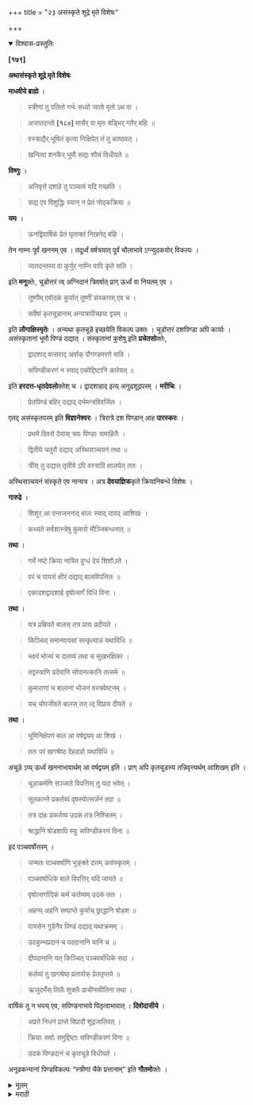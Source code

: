+++
title = "२३ असंस्कृते शूद्रे मृते विशेषः"

+++


<details open><summary>विश्वास-प्रस्तुतिः</summary>

**[१७९]**

**अथासंस्कृते शूद्रे मृते विशेषः**

**माधवीये ब्राह्मे** ।

> स्त्रीणां तु पतितो गर्भः सध्यो जातो मृतो ऽथ वा ।

> अजातदन्तो **[१८०]** मासैर् वा मृतः षड्भिर् गतैर् बहिः ॥

> वस्त्राद्यैर् भूषितं कृत्वा निक्षिपेत् तं तु काष्ठवत् ।

> खनित्वा शनकैर् भूमौ सद्यः शौचं विधीयते ॥

**विष्णुः** ।

> अनिवृत्ते दशाहे तु पञ्चत्वं यदि गच्छति ।

> सद्य एव विशुद्धिः स्यान् न प्रेतं नोदकक्रिया ॥

**यमः** ।

> ऊनद्विवार्षिकं प्रेतं घृताक्तं निखनेद् बहिः ।

तेन नाम्नः पूर्वं खननम् एव । तदूर्ध्वं वर्षत्रयात् पूर्वं चौलाभावे ऽग्न्युदकयोर् विकल्पः । 

> जातदन्तस्य वा कुर्युर् नाम्नि वापि कृते सति ।

इति **मनू**क्तेः, चूडोत्तरं त्व् अग्निदानं त्रिवर्षात् प्राग् ऊर्ध्वं वा नियतम् एव । 

> तूष्णीम् एवोदकं कुर्यात् तूष्णीं संस्कारम् एव च ।

> सर्वेषां कृतचूडानाम् अन्यत्रापीच्छया द्वयम् ॥

इति **लौगाक्षिस्मृतेः** । अन्यथा कृतचूडे इच्छयेति विकल्प उक्तः । चूडोत्तरं दशपिण्डा अपि कार्याः । असंस्कृतानां भूमौ पिण्डं दद्यात् । संस्कृतानां कुशेषु इति **प्रचेतसो**क्तेः,

> द्वादशाद् वत्सराद् अर्वाक् पौगण्डमरणे सति ।

> सपिण्डीकरणं न स्याद् एकोद्दिष्टानि कारेयत् ॥

इति **हरदत्त-धृतदेवलो**क्तेश् च । द्वादशाहाद् इत्य् अनूढशूद्रपरम् । **मरीचिः** ।

> प्रेतपिण्डं बहिर् दद्याद् दर्भमन्त्रविवर्जितः ।

एतद् असंस्कृतपरम् इति **विज्ञानेश्वरः** । त्रिरात्रे दश पिण्डान् आह **पारस्करः** । 

> प्रथमे दिवसे देयास् त्रयः पिण्डाः समाहितैः ।

> द्वितीये चतुरौ दद्याद् अस्थिसञ्चयनं तथा ॥

> त्रींस् तु दद्यात् तृतीये ऽपि वस्त्रादि क्षालयेत् ततः ।

अस्थिसञ्चयनं संस्कृते एव नान्यत्र । अत्र **देवयाज्ञिक**कृते क्रियानिबन्धे विशेषः । 

**गारुढे** ।

> शिशुर् आ दन्तजननाद् बालः स्याद् यावद् आशिखः ।

> कथ्यते सर्वशास्त्रेषु कुमारो मौञ्जिबन्धनात् ॥

**तथा** ।

> गर्भे नष्टे क्रिया नास्ति दुग्धं देयं शिशौ म्र्ते ।

> परं च पायसं क्षीरं दद्याद् बालविपत्तितः ॥

> एकादशद्वादशाहे वृषोत्सर्गं विधिं विना ।

**तथा** ।

> यत्र प्रम्रियते बालस् तत्र प्रायः प्रदीयते ।

> किञ्चित् समानवयसां सत्कृत्यान्नं यथाविधि ॥

> भक्ष्यं भोज्यं च दातव्यं तथा च सुखभक्षिका ।

> तद्वस्त्राणि प्रदेयानि सोपानत्कानि तत्समे ॥

> कुमाराणां च बालानां भोजनं वस्त्रवेष्टनम् ।

> यच् चोपजीवते बालस् तत् त्द् विप्राय दीयते ॥

**तथा** ।

> भूमिनिक्षेपणं बाल आ वर्षद्वयम् आ शिखं ।

> ततः परं खगश्रेष्ठ देहदाहो यथाविधि ॥

अचूडे ऽप्य् ऊर्ध्वं खननाभावार्थम् आ वर्षद्वयम् इति । प्राग् अपि कृतचूडस्य तन्निवृत्त्यर्थम् आशिखम् इति । 

> चूडाकर्मणि सञ्जाते विपत्तिस् तु यदा भवेत् ।

> सूतकान्ते प्रकर्तव्यं वृषस्योत्सर्जनं तदा ॥

> तत्र दाहः प्रकर्तव्य उदकं तत्र निश्चितम् ।

> श्राद्धानि षोडशापि स्युः सपिण्डीकरणं विना ॥

इदं पञ्चवर्षोत्तरम् । 

> जन्मतः पञ्चवर्षाणि भुङ्क्ते दत्तम् असंस्कृतम् ।

> पञ्चवर्षाधिके बाले विपत्तिर् यदि जायते ॥

> वृषोत्सर्गादिकं कर्म कर्तव्यम् उदकं ततः ।

> अहन्य् अहनि सम्प्राप्ते कुर्याच् छ्राद्धानि षोडश ॥

> पायसेन गुडेनैव पिण्डं दद्याद् यथाक्रमम् ।

> उदकुम्भप्रदानं च पददानानि यानि च ॥

> दीपदानानि यत् किञ्चित् पञ्चवर्षाधिके सदा ।

> कर्तव्यं तु खगश्रेष्ठ व्रतार्वाक् प्रेततृप्तये ॥

> ऋजुदर्भैस् तिलैः शुक्लैः प्राचीनावीतिना तथा ।

वार्षिकं तु न भव्त्य् एव, सपिण्डनाभावे पितृत्वाभावात् । **दिवोदासीये** ।

> अव्रते निधनं प्राप्ते विप्रादौ शूद्रजातिवत् ।

> क्रियाः सर्वाः समुद्दिष्टाः सपिण्डीकरणं विना ॥

> उदकं पिण्डदानं च कृतचूडे विधीयते ।

अनूढकन्यानां पिण्डविकल्पः “स्त्रीणां चैके प्रत्तानाम्” इति **गौतमो**क्तेः ।
</details>

<details><summary>मूलम्</summary>

**[१७९]**

**अथासंस्कृते शूद्रे मृते विशेषः**

**माधवीये ब्राह्मे** ।

> स्त्रीणां तु पतितो गर्भः सध्यो जातो मृतो ऽथ वा ।

> अजातदन्तो **[१८०]** मासैर् वा मृतः षड्भिर् गतैर् बहिः ॥

> वस्त्राद्यैर् भूषितं कृत्वा निक्षिपेत् तं तु काष्ठवत् ।

> खनित्वा शनकैर् भूमौ सद्यः शौचं विधीयते ॥

**विष्णुः** ।

> अनिवृत्ते दशाहे तु पञ्चत्वं यदि गच्छति ।

> सद्य एव विशुद्धिः स्यान् न प्रेतं नोदकक्रिया ॥

**यमः** ।

> ऊनद्विवार्षिकं प्रेतं घृताक्तं निखनेद् बहिः ।

तेन नाम्नः पूर्वं खननम् एव । तदूर्ध्वं वर्षत्रयात् पूर्वं चौलाभावे ऽग्न्युदकयोर् विकल्पः । 

> जातदन्तस्य वा कुर्युर् नाम्नि वापि कृते सति ।

इति **मनू**क्तेः, चूडोत्तरं त्व् अग्निदानं त्रिवर्षात् प्राग् ऊर्ध्वं वा नियतम् एव । 

> तूष्णीम् एवोदकं कुर्यात् तूष्णीं संस्कारम् एव च ।

> सर्वेषां कृतचूडानाम् अन्यत्रापीच्छया द्वयम् ॥

इति **लौगाक्षिस्मृतेः** । अन्यथा कृतचूडे इच्छयेति विकल्प उक्तः । चूडोत्तरं दशपिण्डा अपि कार्याः । असंस्कृतानां भूमौ पिण्डं दद्यात् । संस्कृतानां कुशेषु इति **प्रचेतसो**क्तेः,

> द्वादशाद् वत्सराद् अर्वाक् पौगण्डमरणे सति ।

> सपिण्डीकरणं न स्याद् एकोद्दिष्टानि कारेयत् ॥

इति **हरदत्त-धृतदेवलो**क्तेश् च । द्वादशाहाद् इत्य् अनूढशूद्रपरम् । **मरीचिः** ।

> प्रेतपिण्डं बहिर् दद्याद् दर्भमन्त्रविवर्जितः ।

एतद् असंस्कृतपरम् इति **विज्ञानेश्वरः** । त्रिरात्रे दश पिण्डान् आह **पारस्करः** । 

> प्रथमे दिवसे देयास् त्रयः पिण्डाः समाहितैः ।

> द्वितीये चतुरौ दद्याद् अस्थिसञ्चयनं तथा ॥

> त्रींस् तु दद्यात् तृतीये ऽपि वस्त्रादि क्षालयेत् ततः ।

अस्थिसञ्चयनं संस्कृते एव नान्यत्र । अत्र **देवयाज्ञिक**कृते क्रियानिबन्धे विशेषः । 

**गारुढे** ।

> शिशुर् आ दन्तजननाद् बालः स्याद् यावद् आशिखः ।

> कथ्यते सर्वशास्त्रेषु कुमारो मौञ्जिबन्धनात् ॥

**तथा** ।

> गर्भे नष्टे क्रिया नास्ति दुग्धं देयं शिशौ म्र्ते ।

> परं च पायसं क्षीरं दद्याद् बालविपत्तितः ॥

> एकादशद्वादशाहे वृषोत्सर्गं विधिं विना ।

**तथा** ।

> यत्र प्रम्रियते बालस् तत्र प्रायः प्रदीयते ।

> किञ्चित् समानवयसां सत्कृत्यान्नं यथाविधि ॥

> भक्ष्यं भोज्यं च दातव्यं तथा च सुखभक्षिका ।

> तद्वस्त्राणि प्रदेयानि सोपानत्कानि तत्समे ॥

> कुमाराणां च बालानां भोजनं वस्त्रवेष्टनम् ।

> यच् चोपजीवते बालस् तत् त्द् विप्राय दीयते ॥

**तथा** ।

> भूमिनिक्षेपणं बाल आ वर्षद्वयम् आ शिखं ।

> ततः परं खगश्रेष्ठ देहदाहो यथाविधि ॥

अचूडे ऽप्य् ऊर्ध्वं खननाभावार्थम् आ वर्षद्वयम् इति । प्राग् अपि कृतचूडस्य तन्निवृत्त्यर्थम् आशिखम् इति । 

> चूडाकर्मणि सञ्जाते विपत्तिस् तु यदा भवेत् ।

> सूतकान्ते प्रकर्तव्यं वृषस्योत्सर्जनं तदा ॥

> तत्र दाहः प्रकर्तव्य उदकं तत्र निश्चितम् ।

> श्राद्धानि षोडशापि स्युः सपिण्डीकरणं विना ॥

इदं पञ्चवर्षोत्तरम् । 

> जन्मतः पञ्चवर्षाणि भुङ्क्ते दत्तम् असंस्कृतम् ।

> पञ्चवर्षाधिके बाले विपत्तिर् यदि जायते ॥

> वृषोत्सर्गादिकं कर्म कर्तव्यम् उदकं ततः ।

> अहन्य् अहनि सम्प्राप्ते कुर्याच् छ्राद्धानि षोडश ॥

> पायसेन गुडेनैव पिण्डं दद्याद् यथाक्रमम् ।

> उदकुम्भप्रदानं च पददानानि यानि च ॥

> दीपदानानि यत् किञ्चित् पञ्चवर्षाधिके सदा ।

> कर्तव्यं तु खगश्रेष्ठ व्रतार्वाक् प्रेततृप्तये ॥

> ऋजुदर्भैस् तिलैः शुक्लैः प्राचीनावीतिना तथा ।

वार्षिकं तु न भव्त्य् एव, सपिण्डनाभावे पितृत्वाभावात् । **दिवोदासीये** ।

> अव्रते निधनं प्राप्ते विप्रादौ शूद्रजातिवत् ।

> क्रियाः सर्वाः समुद्दिष्टाः सपिण्डीकरणं विना ॥

> उदकं पिण्डदानं च कृतचूडे विधीयते ।

अनूढकन्यानां पिण्डविकल्पः “स्त्रीणां चैके प्रत्तानाम्” इति **गौतमो**क्तेः ।
</details>

<details><summary>मराठी</summary>

यानन्तर असंस्कृत शूद्र मेल्यास विशेष साङ्गतो. 

याविषयी माधवीयाम्त ब्रह्मपुराणान्त-" स्त्रियाञ्चा गर्भपात झाला, किंवा प्रसूत होताम्च मेला, किंवा ६ मासान्नी, किंवा दाम्त येण्यापूर्वी मेला तर त्याम वस्त्रादिकान्नी भूषित क रून, खाज्याम्त पुरावा, व स्नान करून शुद्ध व्हावम्, " अमं माङ्गितलं आहे. विष्णु प्रणतो " १० दिवसाम्पूर्वी मूल मेल्यास इतराञ्ची तत्काल शुद्धि. त्याचे आशौच किंवा उदक दानादिक नको." यम ह्मणतो " २ वर्षे पूर्ण न होतां मेल्यास त्याचे प्रेत तूप लावून घरा. बाहेर पुरावें." यावरून, नामकरणापूर्वी पुरणे हेच मुख्य आहे. नन्तर, ३ वर्षाम्पूर्वी चौल न होतां मेल्यास दाह व उदकदान करण्याचा विकल्प आहे, कारण,-" दम्त आलेला व नामकरण झालेल्याम दाह व उदकदान वैकल्पिक आहे." अमें मनुवचन आहे. चौलानन्तर ३ वर्षांवर किंवा पूर्वी अग्निदान नित्य आहे. "उदकदान व अ मिसंस्कार, कृतचौल मरण पावल्यास तूणी करावी. ही २ अन्यत्रही इच्छानुसार हो नात," असी लोगाक्षि स्मृति आहे. चौलानन्तर दशपिण्डही करावे. कारण,-" असं स्कृताम्स भूमीवर व संस्कृताम्स दर्मावर पिण्ड यावा," असी प्रचेत्याची उक्ति आहे. " १२ वर्षापूर्वी पौगण्डवयाम्त मेल्याम मपिडी करूं नये, परन्तु एकोदिटें क रावी," असें हरदत्ताने घेतलेले देवलवचन आहे. येथे १२ वर्षाम्पासून, असें झटले ते अविवाहित शूद्रपर समजावेम्. मरीचि ह्मणतो-"प्रेतपिण्ड गांवाबाहेर धावा. त्यास दर्भ व मन्त्र असूं नयेत," हे वचन " असंस्कृत शूद्रपर" असें-विज्ञानेश्वर ह्मणतो. त्रि. रात्राशौचाम्त दशपिण्ड कसे घालावे तें पारस्कर साङ्गतो-" १ दिवसी ३, द्वितीय दि वसी ४ पिण्ड देऊन, अस्थिसञ्चयन (राख भरणे) करावेम्. तृतीय दिवसी ३ पिण्ड दे ऊन वस्त्रादिक धुवावी.” येथें अस्थिसञ्चयन साङ्गितले आहे ते संस्कार झाले. ल्याचे, इतराञ्चे होत नाही. या प्रकरणी देवयाज्ञिककृत क्रियानिबन्धाम्त विशेष साङ्गि तला आहे तो-" गरुडपुराणान्त-दाम्त येण्यापूर्वी शिशु, चौल होईपर्यम्त बाल, मुञ्जीपर्यम्त कुमार असे सर्वशास्त्राम्त ह्मणतात." तसेच गर्भ नष्ट झाल्यास क्रिया नाही. शिशु मेल्यास बरोबरीच्याम्स दूध द्यावेम्. बाल मेल्यास पायस व दूध मुलाम्स देऊन, वृषोत्सर्गावां चून ११।१२ व्या दिवसाचे कर्म करावे. तसेञ्च-जर बाल मरण पावेल तर, त्याच्या बरोबरीच्याम्स सत्कारपूर्वक यथाविधि कांहीं अन्न द्यावे. व भक्ष्य भोज्य लाडू वगैरे, उत्तम वस्त्रे, चर्मी जोडे, कुमाराम्स व बालाम्स भोजन, पागोटें अथवा जें जें मेलेल्यास उप भोग्य तें सर्वही ब्राह्मणाञ्च्या मुलाम्स द्यावे. तसेञ्च-बालास २ वर्षाञ्च्या पूर्वी किंवा चौलापूर्वी पुरावा. नन्तर यथाविधि अग्नि द्यावा. येथे-चौल न झाल्यास पुढे खनन होऊ. नये ह्मणून, " २ वर्षेपर्यम्त व पूर्वीहि चौल केल्यास, ते होऊ नये ह्मणून, "शेण्डी राखी पर्यन्त" असे मटले आहे. चौलकर्म झाल्यावर, जर मरेल तर, आशौचान्ती वृषोत्सर्ग करावा, व त्याचा दाह आणि उदकदान षोडशश्राद्धे सपिण्डीवाञ्चून सर्व अवश्य क रावें." हे पाम्च वर्षान्नन्तर, कारण,-" जन्मापासून ५ वर्षेपर्यम्त प्रेत असंस्कृत भक्षण करिते. ५ वर्षान्नन्तर मेल्यास वृपोत्सर्गादिक कर्म, व प्रतिदिवशी उदकदान व १६ मासिकेम्, पायसाने किंवा गुळाने दशपिण्ड, उदकुम्भदान, पददान व दीपदानादिक प्रेतसम्बन्धी मेम्, कर्तव्य तें पञ्चवर्षाधिक मुलाचे करावे. तसेम्च ऋजुदर्भ, शुभ्र तीळ घेऊन, अपसव्याने सर्व कर्म करावे,' असे साङ्गितले आहे. वर्षश्राद्ध तर होत नाही. कारण सपिण्डी केल्यावाञ्चून, पितृत्व येत नाही, व अनुपनीतास सपिण्डीचा निषेध आहे. दिवोदासीयाम्त " अनुपनीत ब्राह्मणादिक मेल्यास त्याच्या सपिण्डीवाञ्चून शूद्रवत् सर्व क्रिया कराव्या. कारण, उदक व पिण्डदान, चौल झालेल्यास विहित आहेत,' असे साङ्गितले आहे. अविवाहित मुलीम्स पिण्डदानाचा विकल्प आहे. कारण " अविवाहित स्त्रियाम्स पिण्ड द्यावा असे कित्येक ह्मणतात," असी गौतमोक्ति आहे. 
</details>